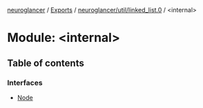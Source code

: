 [neuroglancer](../README.md) / [Exports](../modules.md) / [neuroglancer/util/linked\_list.0](neuroglancer_util_linked_list_0.md) / <internal\>

# Module: <internal\>

## Table of contents

### Interfaces

- [Node](../interfaces/neuroglancer_util_linked_list_0._internal_.Node.md)
